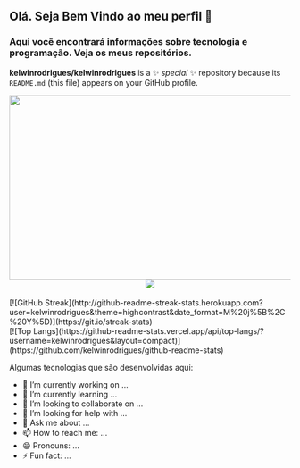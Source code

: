 ## Olá. Seja Bem Vindo ao meu perfil 👋
### Aqui você encontrará informações sobre tecnologia e programação. Veja os meus repositórios.


**kelwinrodrigues/kelwinrodrigues** is a ✨ _special_ ✨ repository because its `README.md` (this file) appears on your GitHub profile.

<div id="header" align="center">
  <img src="https://media.giphy.com/media/26tn33aiTi1jkl6H6/giphy.gif" width="550" height="330"/>
  <br>
  <img src="https://img.shields.io/badge/C%C3%B3digo-javaScript-orange"/>
  <br> 
</div>
<br>
<div>
  [![GitHub Streak](http://github-readme-streak-stats.herokuapp.com?user=kelwinrodrigues&theme=highcontrast&date_format=M%20j%5B%2C%20Y%5D)](https://git.io/streak-stats)
 </div>
 <div>
  [![Top Langs](https://github-readme-stats.vercel.app/api/top-langs/?username=kelwinrodrigues&layout=compact)](https://github.com/kelwinrodrigues/github-readme-stats)
  </div>


Algumas tecnologias que são desenvolvidas aqui:

- 🔭 I’m currently working on ...
- 🌱 I’m currently learning ...
- 👯 I’m looking to collaborate on ...
- 🤔 I’m looking for help with ...
- 💬 Ask me about ...
- 📫 How to reach me: ...
- 😄 Pronouns: ...
- ⚡ Fun fact: ...

